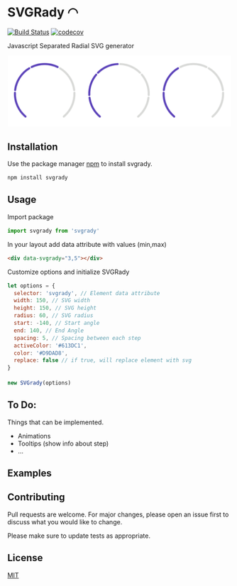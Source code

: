 # SVGRady ◠

[![Build Status](https://travis-ci.com/Fecony/svgrady.svg?token=KquVGmQ9CBMhcoabSNv9&branch=master)](https://travis-ci.com/Fecony/svgrady)
[![codecov](https://codecov.io/gh/Fecony/svgrady/branch/master/graph/badge.svg?token=SwFAQ4QTft)](https://codecov.io/gh/Fecony/svgrady)

Javascript Separated Radial SVG generator

![Radial SVG Preview](./images/preview.png)

## Installation

Use the package manager [npm](https://www.npmjs.com/) to install svgrady.

```bash
npm install svgrady
```

## Usage

Import package

```js
import svgrady from 'svgrady'
```

In your layout add data attribute with values (min,max)

```html
<div data-svgrady="3,5"></div>
```

Customize options and initialize SVGRady

```js
let options = {
  selector: 'svgrady', // Element data attribute
  width: 150, // SVG width
  height: 150, // SVG height
  radius: 60, // SVG radius
  start: -140, // Start angle
  end: 140, // End Angle
  spacing: 5, // Spacing between each step
  activeColor: '#613DC1',
  color: '#D9DAD8',
  replace: false // if true, will replace element with svg
}

new SVGrady(options)
```

## To Do:

Things that can be implemented.

- Animations
- Tooltips (show info about step)
- ...

## Examples

## Contributing

Pull requests are welcome. For major changes, please open an issue first to discuss what you would like to change.

Please make sure to update tests as appropriate.

## License

[MIT](https://choosealicense.com/licenses/mit/)
